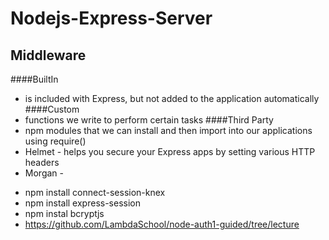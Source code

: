 # Nodejs-Express-Server

## Middleware
####BuiltIn
* is included with Express, but not added to the application automatically
####Custom
*  functions we write to perform certain tasks
####Third Party
* npm modules that we can install and then import into our applications using require()
* Helmet - helps you secure your Express apps by setting various HTTP headers
* Morgan - 




- npm install connect-session-knex
- npm install express-session
- npm instal bcryptjs
- https://github.com/LambdaSchool/node-auth1-guided/tree/lecture
